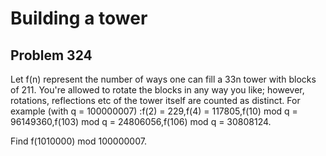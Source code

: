 #  Building a tower
## Problem 324


Let f(n) represent the number of ways one can fill a 33n tower with blocks of 211. You're allowed to rotate the blocks in any way you like; however, rotations, reflections etc of the tower itself are counted as distinct.
For example (with q = 100000007) :f(2) = 229,f(4) = 117805,f(10) mod q = 96149360,f(103) mod q = 24806056,f(106) mod q = 30808124.

Find f(1010000) mod 100000007.


